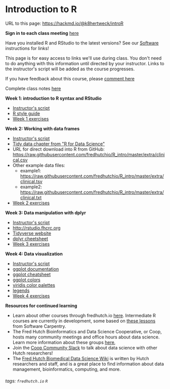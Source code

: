 Introduction to R
===

URL to this page: https://hackmd.io/@k8hertweck/introR

**Sign in to each class meeting** [here](https://goo.gl/forms/j4MbWJuPoIYeJET12)

Have you installed R and RStudio to the latest versions? See our [Software](https://github.com/fredhutchio/fredhutch.io/blob/gh-pages/software.md#r-and-rstudio) instructions for links!

This page is for easy access to links we'll use during class. You don't need to do anything with this information until directed by your instructor. Links to the instructor's script will be added as the course progresses.

If you have feedback about this course, please [comment here](https://goo.gl/forms/Bw8dTV0Wghq2iG5i2)

Complete class notes [here](https://github.com/fredhutchio/R_intro)

**Week 1: introduction to R syntax and RStudio**
* [Instructor's script]()
* [R style guide](http://adv-r.had.co.nz/Style.html)
* [Week 1 exercises](https://github.com/fredhutchio/R_intro/blob/master/exercises/week1_exercises.R)

**Week 2: Working with data frames**
* [Instructor's script]()
* [Tidy data chapter from "R for Data Science"](https://r4ds.had.co.nz/tidy-data.html)
* URL for direct download into R from GitHub: https://raw.githubusercontent.com/fredhutchio/R_intro/master/extra/clinical.csv
* Other example data files:
    * example1: https://raw.githubusercontent.com/fredhutchio/R_intro/master/extra/clinical.tsv
    * example2: https://raw.githubusercontent.com/fredhutchio/R_intro/master/extra/clinical.txt
* [Week 2 exercises](https://github.com/fredhutchio/R_intro/blob/master/exercises/week2_exercises.R)

**Week 3: Data manipulation with dplyr**
* [Instructor's script]()
* http://rstudio.fhcrc.org
* [Tidyverse website](https://www.tidyverse.org)
* [dplyr cheetsheet](https://github.com/rstudio/cheatsheets/raw/master/data-transformation.pdf)
* [Week 3 exercises](https://github.com/fredhutchio/R_intro/blob/master/exercises/week3_exercises.R)

**Week 4: Data visualization**
* [Instructor's script]()
* [ggplot documentation](https://ggplot2.tidyverse.org)
* [ggplot cheatsheet](https://github.com/rstudio/cheatsheets/blob/master/data-visualization-2.1.pdf)
* [ggplot colors](http://sape.inf.usi.ch/quick-reference/ggplot2/colour)
* [viridis color palettes](https://cran.r-project.org/web/packages/viridis/vignettes/intro-to-viridis.html)
* [legends](https://www.datanovia.com/en/blog/ggplot-legend-title-position-and-labels/#rename-legend-labels-and-change-the-order-of-items)
* [Week 4 exercises](https://github.com/fredhutchio/R_intro/blob/master/exercises/week4_exercises.R)

**Resources for continued learning**
* Learn about other courses through fredhutch.io [here](http://www.fredhutch.io/resources/). Intermediate R courses are currently in development, some based on [these lessons](http://swcarpentry.github.io/r-novice-inflammation/) from Software Carpentry.
* The Fred Hutch Bioinformatics and Data Science Cooperative, or Coop, hosts many community meetings and office hours about data science. Learn more information about these groups [here](https://research.fhcrc.org/coop/en/community/hosted-groups.html), 
* Join the [Coop Community Slack](https://join.slack.com/t/fhbig/shared_invite/enQtMzUyMDIxNzk3MDU3LWE5NGUyMTY1NGU0N2VmMmEyNTM5YzM1MmNlMTk2YmM1OWNkMmJiNTQxMTQ4OTNkMTFjMjk3M2Q0MzkwYzQ3NDA) to talk about data science with other Hutch researchers! 
* The [Fred Hutch Biomedical Data Science Wiki](https://sciwiki.fredhutch.org) is written by Hutch researchers and staff, and is a great place to find information about data management, bioinformatics, computing, and more.

###### tags: `fredhutch.io` `R`
